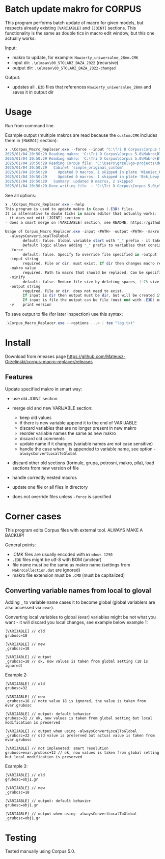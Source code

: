 # Batch update makro for CORPUS

This program performs batch update of macro for given models, but respects already existing `[VARIJABLE]` and `[JOINT]` sections. 
This functionality is the same as double tics in macro edit window, but this one actually works.

Input:
- makro to update, for example: `Nawierty_uniwersalne_28mm.CMK`
- input dir: `.\elmsav\00_STOLARZ_BAZA_2022` (recursive)
- output dir: `.\elmsav\00_STOLARZ_BAZA_2022-changed`

Output:
- updates all `.E3D` files that references `Nawierty_uniwersalne_28mm` and saves it in output dir

# Usage

Run from command line.

Example output (multiple makros are read because the `custom.CMK` includes them in `[MAKRO1]` section):

```powershell
❯ .\Corpus_Macro_Replacer.exe --force --input "C:\Tri D Corpus\Corpus 5.0\elmsav\_modifications\simple_original_custom_with_submacro.E3D" --output "C:\Tri D 2025/01/04 20:50:29 Reading makro: 'C:\Tri D Corpus\Corpus 5.0\Makro\custom.CMK'
2025/01/04 20:50:29 Reading makro: 'C:\Tri D Corpus\Corpus 5.0\Makro\Blenda.CMK'
2025/01/04 20:50:29 Reading makro: 'C:\Tri D Corpus\Corpus 5.0\Makro\Blenda_dodatkowa.CMK'
2025/01/04 20:50:29 Reading Corpus file: 'C:\Users\grzel\go-projects\demo\playground\hello_xml\lewy_gorny.E3D.xml'
2025/01/04 20:50:29   Cabinet 'simple_original_custom'
2025/01/04 20:50:29     Updated 0 macros, 1 skipped in plate 'Wieniec_Gorny'
2025/01/04 20:50:29     Updated 0 macros, 1 skipped in plate 'Bok_Lewy'
2025/01/04 20:50:29   Summary: updated 0 macros, 2 skipped
2025/01/04 20:50:29 Done writing file  : 'C:\Tri D Corpus\Corpus 5.0\elmsav\_modifications\lewy_gorny.E3D.xml'
```

See all options:

```powershell
❯ .\Corpus_Macro_Replacer.exe --help
This program is used to update makro in Copus (.E3D) files. 
It is alternative to doule ticks in macro editor that actually works: 
- it does not edit [JOINT] section
- does a smart merge on [VARIJABLE] section, see README: https://github.com/Mateusz-Grzelinski/corpus-macro-replacer

Usage of Corpus_Macro_Replacer.exe -input <PATH> -output <PATH> -makro <PATH>:
  -alwaysConvertLocalToGlobal
    	default: false. Global variable start with "_" prefix - it takes value from "evar". 
    	Default logic allows adding "_" prefix to variables that consists only from integers (no if statements, no +-* operations). It prevents from erasing your custom logic.
  -force
    	default: false. Specify to override file specified in -output
  -input string
    	required. File or dir, must exist. If dir then changes macro recursively for all .E3D files.
  -makro value
    	required. Path to macro that should be replaced. Can be specified multiple times. Usually one of files in "C:\Tri D Corpus\Corpus 5.0\Makro"
  -minify
    	default: false. Reduce file size by deleting spaces, (~7% size reduction)
  -output string
    	required. File or dir, does not need to exist. 
    	If input is dir then output must be dir, but will be created if does not exist. Directory structure of input is mirrored.
    	If input is file the output can be file (must end with .E3D) or directory.
  -v	print version
```

To save output to file (for later inspection) use this syntax:

```powershell
.\Corpus_Macro_Replacer.exe --<options ...> | tee "log.txt"
```

# Install

Download from releases page https://github.com/Mateusz-Grzelinski/corpus-macro-replacer/releases

## Features

Update specified makro in smart way:

- use old JOINT section
- merge old and new VARIJABLE section:

	- keep old values
	- if there is new variable append it to the end of VARIJABLE
	- discard variables that are no longer present in new makro
	- reorder variable names the same as new makro
	- discard old comments
	- update name if it changes (variable names are not case sensitive)
	- handle the case when `_` is appended to variable name, see option `-alwaysConvertLocalToGlobal`

- discard other old sections (formule, grupa, potrosni, makro, pila), load sections from new version of file
- handle correctly nested macros
- update one file or all files in directory
- does not override files unless `-force` is specified

# Corner cases

This program edits Corpus files with external tool. ALWAYS MAKE A BACKUP!

General points:

- .CMK files are usually encoded with `Windows 1250` 
- `.E3D` files might be utf-8 with BOM (unclear)
- file name must be the same as makro name (settings from `MakroCollection.dat` are ignored)
- makro file extension must be `.CMD` (must be capitalized)

## Converting variable names from local to gloval

Adding `_` to variable name cases it to become global (global variablers are also accessed via `evar`).

Converting local variables to global (evar) variables might be not what you want - it will discard you local changes, see example below example 1:

```
[VARIJABLE] // old
grubosc=18

[VARIJABLE] // new
_grubosc=18

[VARIJABLE] // output
_grubosc=18 // ok, now values is taken from global setting (18 is ignored)
```

Example 2:

```
[VARIJABLE] // old
grubosc=32

[VARIJABLE] // new
_grubosc=18 // note value 18 is ignored, the value is taken from evar.grubosc

[VARIJABLE] // output: default behavior
grubosc=32 // ok, now values is taken from global setting but local modification is preserved

[VARIJABLE] // output when using -alwaysConvertLocalToGlobal
_grubosc=32 // old value is preserved but actual value is taken from evar.grubosc

[VARIJABLE] // not impleneted: smart resolution
grubosc=evar.grubosc+12 // ok, now values is taken from global setting but local modification is preserved
```

Example 3:

```
[VARIJABLE] // old
grubosc=obj1.gr

[VARIJABLE] // new
_grubosc=18

[VARIJABLE] // output: default behavior
grubosc=obj1.gr

[VARIJABLE] // output when using -alwaysConvertLocalToGlobal
_grubosc=obj1.gr
```

# Testing

Tested manually using Corpus 5.0.